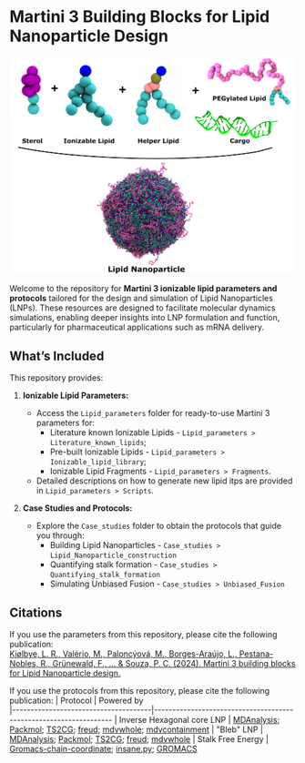 # Martini 3 Building Blocks for Lipid Nanoparticle Design
 
![Lipid Nanoparticle Components](LNP_components.png)

Welcome to the repository for **Martini 3 ionizable lipid parameters and protocols** tailored for the design and simulation of Lipid Nanoparticles (LNPs). These resources are designed to facilitate molecular dynamics simulations, enabling deeper insights into LNP formulation and function, particularly for pharmaceutical applications such as mRNA delivery.

## What’s Included
This repository provides:

1. **Ionizable Lipid Parameters:**  
   - Access the `Lipid_parameters` folder for ready-to-use Martini 3 parameters for:
      - Literature known Ionizable Lipids - `Lipid_parameters > Literature_known_lipids`;
      - Pre-built Ionizable Lipids - `Lipid_parameters > Ionizable_lipid_library`;
      - Ionizable Lipid Fragments - `Lipid_parameters > Fragments`.  
   - Detailed descriptions on how to generate new lipid itps are provided in `Lipid_parameters > Scripts`.  

2. **Case Studies and Protocols:**  
   - Explore the `Case_studies` folder to obtain the protocols that guide you through:
      - Building Lipid Nanoparticles - `Case_studies > Lipid_Nanoparticle_construction`
      - Quantifying stalk formation - `Case_studies > Quantifying_stalk_formation`
      - Simulating Unbiased Fusion - `Case_studies > Unbiased_Fusion`   
       

## Citations
If you use the parameters from this repository, please cite the following publication:  
[Kjølbye, L. R., Valério, M., Paloncýová, M., Borges-Araújo, L., Pestana-Nobles, R., Grünewald, F., ... & Souza, P. C. (2024). Martini 3 building blocks for Lipid Nanoparticle design.](https://doi.org/10.26434/chemrxiv-2024-bf4n8)

 If you use the protocols from this repository, please cite the following publication: 
| Protocol                             | Powered by                                                                               
|--------------------------------------|------------------------------------------------------------------
| Inverse Hexagonal core LNP  | [MDAnalysis](https://www.mdanalysis.org/); [Packmol](https://m3g.github.io/packmol/); [TS2CG](https://github.com/marrink-lab/TS2CG); [freud](https://freud.readthedocs.io/en/stable/gettingstarted/introduction.html); [mdvwhole](https://github.com/BartBruininks/mdvwhole); [mdvcontainment](https://github.com/BartBruininks/mdvcontainment/releases/tag/legacy)
| "Bleb" LNP                  | [MDAnalysis](https://www.mdanalysis.org/); [Packmol](https://m3g.github.io/packmol/); [TS2CG](https://github.com/marrink-lab/TS2CG); [freud](https://freud.readthedocs.io/en/stable/gettingstarted/introduction.html); [mdvwhole](https://github.com/BartBruininks/mdvwhole)
| Stalk Free Energy           | [Gromacs-chain-coordinate](https://gitlab.com/cbjh/gromacs-chain-coordinate); [insane.py](https://github.com/Tsjerk/Insane); [GROMACS](https://manual.gromacs.org/2024.1/install-guide/index.html)

